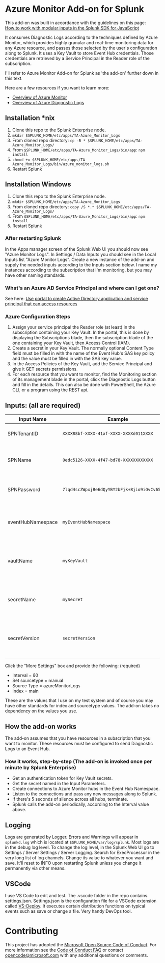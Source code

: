 # Azure Monitor Add-on for Splunk

This add-on was built in accordance with the guidelines on this page:<br/>
[How to work with modular inputs in the Splunk SDK for JavaScript](http://dev.splunk.com/view/javascript-sdk/SP-CAAAEXM)

It consumes Diagnostic Logs according to the techniques defined by Azure Monitor, which provides highly granular and real-time monitoring data for any Azure resource, and passes those selected by the user's configuration along to Splunk. It uses a Key Vault to store Event Hub credentials. Those credentials are retrieved by a Service Principal in the Reader role of the subscription. 

I'll refer to Azure Monitor Add-on for Splunk as 'the add-on' further down in this text.

Here are a few resources if you want to learn more:<br/>
* [Overview of Azure Monitor](https://docs.microsoft.com/en-us/azure/monitoring-and-diagnostics/monitoring-overview)
* [Overview of Azure Diagnostic Logs](https://docs.microsoft.com/en-us/azure/monitoring-and-diagnostics/monitoring-overview-of-diagnostic-logs)

## Installation *nix

1. Clone this repo to the Splunk Enterprise node.
2. `mkdir $SPLUNK_HOME/etc/apps/TA-Azure_Monitor_Logs`
3. From cloned repo directory: 
   `cp -R * $SPLUNK_HOME/etc/apps/TA-Azure_Monitor_Logs/`
4. From `$SPLUNK_HOME/etc/apps/TA-Azure_Monitor_Logs/bin/app`:
   `npm install`
5. `chmod +x $SPLUNK_HOME/etc/apps/TA-Azure_Monitor_Logs/bin/azure_monitor_logs.sh`
6. Restart Splunk <br/>

## Installation Windows

1. Clone this repo to the Splunk Enterprise node.
2. `mkdir $SPLUNK_HOME/etc/apps/TA-Azure_Monitor_Logs`
3. From cloned repo directory: 
   `copy /S *.* $SPLUNK_HOME/etc/apps/TA-Azure_Monitor_Logs/`
4. From `$SPLUNK_HOME/etc/apps/TA-Azure_Monitor_Logs/bin/app`:
   `npm install`
5. Restart Splunk <br/>

### After restarting Splunk
In the Apps manager screen of the Splunk Web UI you should now see "Azure Monitor Logs". In Settings / Data Inputs you should see in the Local Inputs list "Azure Monitor Logs". Create a new instance of the add-on and supply the needed inputs according to the Inputs section below. I name my instances according to the subscription that I'm monitoring, but you may have other naming standards.

### What's an Azure AD Service Principal and where can I get one?
See here: [Use portal to create Active Directory application and service principal that can access resources](https://docs.microsoft.com/en-us/azure/azure-resource-manager/resource-group-create-service-principal-portal)<br/>

### Azure Configuration Steps

1. Assign your service principal the Reader role (at least) in the subscription containing your Key Vault. In the portal, this is done by displaying the Subscriptions blade, then the subscription blade of the one containing your Key Vault, then Access Control (IAM). 
2. Create a secret in your Key Vault. The normally optional Content Type field must be filled in with the name of the Event Hub's SAS key policy and the value must be filled in with the SAS key value.
3. In the Access Policies of the Key Vault, add the Service Principal and give it GET secrets permissions.
4. For each resource that you want to monitor, find the Monitoring section of its management blade in the portal, click the Diagnostic Logs button and fill in the details. This can also be done with PowerShell, the Azure CLI, or a program using the REST api.

## Inputs: (all are required)

| Input Name | Example | Notes |
|------------|---------|-------|
| SPNTenantID | `XXXX88bf-XXXX-41af-XXXX-XXXXd011XXXX` | your Azure AD tenant id |
| SPNName | `0edc5126-XXXX-4f47-bd78-XXXXXXXXXXXX` | your Service Principal Application ID |
| SPNPassword | `7lqd4scZWpxjBe6dQyYBY2bFjk+8jio9iOvCv65gf9w=` | your Service Principal password |
| eventHubNamespace | `myEventHubNamespace` | the namespace of the event hub receiving logs |
| vaultName | `myKeyVault` | Name of the key vault containing your secrets |
| secretName | `mySecret` | Name of the secret containing your event hub SAS credentials |
| secretVersion | `secretVersion` | Version of the secret containing your event hub SAS credentials |

Click the "More Settings" box and provide the following: (required)
* Interval = 60
* Set sourcetype = manual
* Source Type = azureMonitorLogs
* Index = main

These are the values that I use on my test system and of course you may have other standards for index and sourcetype values. The add-on takes no dependency on the values you use.

## How the add-on works
The add-on assumes that you have resources in a subscription that you want to monitor. These resources must be configured to send Diagnostic Logs to an Event Hub.<br/>

### How it works, step-by-step (The add-on is invoked once per minute by Splunk Enterprise)
* Get an authentication token for Key Vault secrets.
* Get the secret named in the Input Parameters.
* Create connections to Azure Monitor hubs in the Event Hub Namespace.
* Listen to the connections and pass any new messages along to Splunk.
* If there's 5 seconds of silence across all hubs, terminate.
* Splunk calls the add-on periodically, according to the Interval value above.

## Logging

Logs are generated by Logger. Errors and Warnings will appear in `splunkd.log` which is located at `$SPLUNK_HOME/var/log/splunk`. Most logs are in the debug log level. To change the log level, in the Splunk Web UI go to Settings / Server Settings / Server Logging. Search for ExecProcessor in the very long list of log channels. Change its value to whatever you want and save. It'll reset to INFO upon restarting Splunk unless you change it permanently via other means.

## VSCode

I use VS Code to edit and test. The .vscode folder in the repo contains settings.json. Settings.json is the configuration file for a VSCode extension called [VS-Deploy](https://github.com/mkloubert/vs-deploy). It executes certain distribution functions on typical events such as save or change a file. Very handy DevOps tool.

# Contributing

This project has adopted the [Microsoft Open Source Code of Conduct](https://opensource.microsoft.com/codeofconduct/). For more information see the [Code of Conduct FAQ](https://opensource.microsoft.com/codeofconduct/faq/) or contact [opencode@microsoft.com](mailto:opencode@microsoft.com) with any additional questions or comments.
